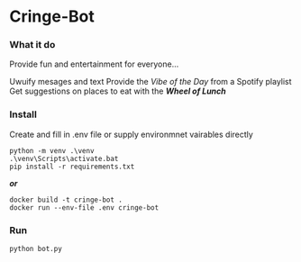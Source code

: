 # Cringe-Bot

### What it do
Provide fun and entertainment for everyone...

Uwuify mesages and text
Provide the *Vibe of the Day* from a Spotify playlist
Get suggestions on places to eat with the ***Wheel of Lunch***

### Install

Create and fill in .env file or supply environmnet vairables directly

```
python -m venv .\venv
.\venv\Scripts\activate.bat
pip install -r requirements.txt
```
***or***
```
docker build -t cringe-bot .
docker run --env-file .env cringe-bot
```

### Run

```
python bot.py
```



